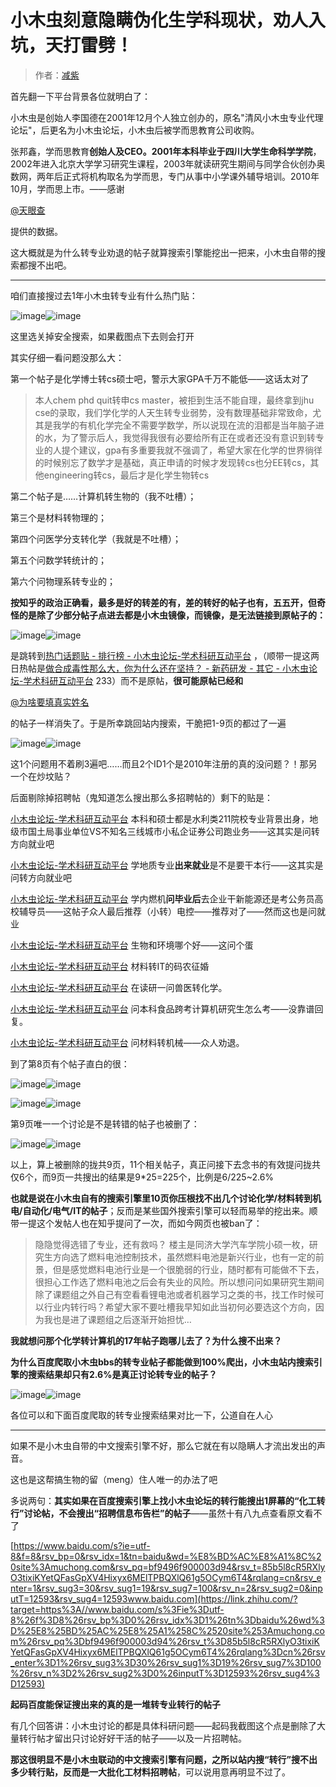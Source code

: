 # 小木虫刻意隐瞒伪化生学科现状，劝人入坑，天打雷劈！



> 作者：[减紫](https://www.zhihu.com/question/268870893/answer/387418302)

首先翻一下平台背景各位就明白了：

小木虫是创始人李国德在2001年12月个人独立创办的，原名"清风小木虫专业代理论坛"，后更名为小木虫论坛，小木虫后被学而思教育公司收购。

张邦鑫，学而思教育**创始人及CEO。2001年本科毕业于四川大学生命科学学院**，2002年进入北京大学学习研究生课程，2003年就读研究生期间与同学合伙创办奥数网，两年后正式将机构取名为学而思，专门从事中小学课外辅导培训。2010年10月，学而思上市。——感谢

[@天眼查](//www.zhihu.com/people/fc1e8ef4a24b7220a62f53e26c0a951e)

提供的数据。

这大概就是为什么转专业劝退的帖子就算搜索引擎能挖出一把来，小木虫自带的搜索都搜不出吧。

* * *

咱们直接搜过去1年小木虫转专业有什么热门贴：

![image](img/1096b0afeaa11afefe7f4ac9be7d6ca8.png)![image](img/36e6f0615d82485ae43cd688c9dbad95.png)

这里选关掉安全搜索，如果截图点下去则会打开

其实仔细一看问题没那么大：

第一个帖子是化学博士转cs硕士吧，警示大家GPA千万不能低——这话太对了

> 本人chem phd quit转申cs master，被拒到生活不能自理，最终拿到jhu cse的录取，我们学化学的人天生转专业弱势，没有数理基础非常致命，尤其是我学的有机化学完全不需要学数学，所以说现在流的泪都是当年脑子进的水，为了警示后人，我觉得我很有必要给所有正在或者还没有意识到转专业的人提个建议，gpa有多重要我就不强调了，希望大家在化学的世界徜徉的时候别忘了数学才是基础，真正申请的时候才发现转cs也分EE转cs，其他engineering转cs，最后才是化学生物转cs

第二个帖子是……计算机转生物的（我不吐槽）；

第三个是材料转物理的；

第四个问医学分支转化学（我就是不吐槽）；

第五个问数学转统计的；

第六个问物理系转专业的；

**按知乎的政治正确看，最多是好的转差的有，差的转好的帖子也有，五五开，但奇怪的是除了少部分帖子点进去都是小木虫镜像，而镜像，是无法链接到原帖子的：**

![image](img/d985b3955b5dd28ee665206cd0026bd4.png)![image](img/49cc71683469fdd0fc59fc58bf394aed.png)

是跳转到[热门话题贴 - 排行榜 - 小木虫论坛-学术科研互动平台](https://link.zhihu.com/?target=http%3A//muchong.com/bbs/top.php%3Ff%3Darticle) ，（顺带一提这两日热帖是[做合成毒性那么大，你为什么还在坚持？ - 新药研发 - 其它 - 小木虫论坛-学术科研互动平台](https://link.zhihu.com/?target=http%3A//muchong.com/t-12313342-1) 233）而不是原帖，**很可能原帖已经和**

[@为啥要填真实姓名](//www.zhihu.com/people/0f33effb9145e88d907244ceef0fa0fe)

的帖子一样消失了。于是所幸跳回站内搜索，干脆把1-9页的都过了一遍

![image](img/49ce0731fe73874280f1a1a66eaa71f1.png)![image](img/1c1348eafc308105b7394e19418203f7.png)

这1个问题用不着刷3遍吧……而且2个ID1个是2010年注册的真的没问题？！那另一个在炒坟贴？

后面剔除掉招聘帖（鬼知道怎么搜出那么多招聘帖的）剩下的贴是：

[小木虫论坛-学术科研互动平台](https://link.zhihu.com/?target=http%3A//muchong.com/t-12317974-1) 本科和硕士都是水利类211院校专业背景出身，地级市国土局事业单位VS不知名三线城市小私企证券公司跑业务——这其实是问转方向就业吧

[小木虫论坛-学术科研互动平台](https://link.zhihu.com/?target=http%3A//muchong.com/t-12317433-1) 学地质专业**出来就业**是不是要干本行——这其实是问转方向就业吧

[小木虫论坛-学术科研互动平台](https://link.zhihu.com/?target=http%3A//muchong.com/t-12316747-1) 学内燃机**问毕业后**去企业干新能源还是考公务员高校辅导员——这帖子众人最后推荐（小转）电控——推荐对了——然而这也是问就业

[小木虫论坛-学术科研互动平台](https://link.zhihu.com/?target=http%3A//muchong.com/t-12315516-1) 生物和环境哪个好——这问个蛋

[小木虫论坛-学术科研互动平台](https://link.zhihu.com/?target=http%3A//muchong.com/t-12303739-1) 材料转IT的码农征婚

[小木虫论坛-学术科研互动平台](https://link.zhihu.com/?target=http%3A//muchong.com/t-12287330-1) 在读研一问兽医转化学。

[小木虫论坛-学术科研互动平台](https://link.zhihu.com/?target=http%3A//muchong.com/t-12277063-1) 问本科食品跨考计算机研究生怎么考——没靠谱回复。

[小木虫论坛-学术科研互动平台](https://link.zhihu.com/?target=http%3A//muchong.com/t-12275874-1) 问材料转机械——众人劝退。

到了第8页有个帖子直白的很：

![image](img/4ed9eb03f9609918007dbe7257fbc01a.png)![image](img/54df31b71239255fa1caae079677e572.png)

![image](img/035a9a1b648ea57254cad4617ff1828f.png)![image](img/95a7b56596c218fe4fa519c6d2ca8e8f.png)

第9页唯一一个讨论是不是转错的帖子也被删了：

![image](img/c5d0b27c457148ea47bb922718a8ce00.png)![image](img/942da0e56e68ed3e791c43d19dd17371.png)

以上，算上被删除的拢共9页，11个相关帖子，真正问接下去念书的有效提问拢共仅6个，而9页一共搜出的结果是9*25=225个，比例是6/225~2.6%

**也就是说在小木虫自有的搜索引擎里10页你压根找不出几个讨论化学/材料转到机电/自动化/电气/IT的帖子**；反而是某些国外搜索引擎可以轻而易举的挖出来。顺带一提这个发帖人也在知乎提问了一次，而如今网页也被ban了：

> 隐隐觉得选错了专业，还有救吗？
> 楼主是同济大学汽车学院小硕一枚，研究生方向选了燃料电池控制技术，虽然燃料电池是新兴行业，也有一定的前景，但是感觉燃料电池行业是一个很脆弱的行业，随时都有可能做不下去，很担心工作选了燃料电池之后会有失业的风险。所以想问问如果研究生期间除了课题组之外自己有空看看锂电池或者机器学习之类的书，找工作时候可以行业内转行吗？希望大家不要吐槽我早知如此当初何必要选这个方向，因为我也是进了课题组之后逐渐开始担忧…

**我就想问那个化学转计算机的17年帖子跑哪儿去了？为什么搜不出来？**

**为什么百度爬取小木虫bbs的转专业帖子都能做到100%爬出，小木虫站内搜索引擎的搜索结果却只有2.6%是真正讨论转专业的帖子？**

![image](img/91fc6a116b0b13e9f128aae84130e062.png)![image](img/c7bbac0d1e6872a3513068f6cec48022.png)

各位可以和下面百度爬取的转专业搜索结果对比一下，公道自在人心

* * *

如果不是小木虫自带的中文搜索引擎不好，那么它就在有以隐瞒人才流出发出的声音。

这也是这帮搞生物的留（meng）住人唯一的办法了吧

多说两句：**其实如果在百度搜索引擎上找小木虫论坛的转行能搜出1屏幕的“化工转行”讨论帖，不会搜出“招聘信息布告栏”的帖子**——虽然十有八九点查看原文看不了

[https://www.baidu.com/s?ie=utf-8&f=8&rsv_bp=0&rsv_idx=1&tn=baidu&wd=%E8%BD%AC%E8%A1%8C%20site%3Amuchong.com&rsv_pq=bf9496f900003d94&rsv_t=85b5l8cR5RXlyO3tixiKYetQFasGpXV4Hixyx6MElTPBQXlQ61g5OCym6T4&rqlang=cn&rsv_enter=1&rsv_sug3=30&rsv_sug1=19&rsv_sug7=100&rsv_n=2&rsv_sug2=0&inputT=12593&rsv_sug4=12593​www.baidu.com](https://link.zhihu.com/?target=https%3A//www.baidu.com/s%3Fie%3Dutf-8%26f%3D8%26rsv_bp%3D0%26rsv_idx%3D1%26tn%3Dbaidu%26wd%3D%25E8%25BD%25AC%25E8%25A1%258C%2520site%253Amuchong.com%26rsv_pq%3Dbf9496f900003d94%26rsv_t%3D85b5l8cR5RXlyO3tixiKYetQFasGpXV4Hixyx6MElTPBQXlQ61g5OCym6T4%26rqlang%3Dcn%26rsv_enter%3D1%26rsv_sug3%3D30%26rsv_sug1%3D19%26rsv_sug7%3D100%26rsv_n%3D2%26rsv_sug2%3D0%26inputT%3D12593%26rsv_sug4%3D12593)

**起码百度能保证搜出来的真的是一堆转专业转行的帖子**

有几个回答讲：小木虫讨论的都是具体科研问题——起码我截图这个点是删除了大量转行帖才留出只讨论好好干活的帖子——以及一片招聘帖。

**那这很明显不是小木虫联动的中文搜索引擎有问题，之所以站内搜“转行”搜不出多少转行贴，反而是一大批化工材料招聘帖**，可以说用意再明显不过了。